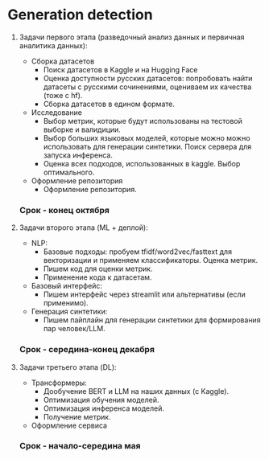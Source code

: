 # Generation detection

1. Задачи первого этапа (разведочный анализ данных и первичная аналитика данных):
    - Сборка датасетов
        - Поиск датасетов в Kaggle и на Hugging Face
        - Оценка доступности русских датасетов: попробовать найти датасеты с русскими сочинениями, оцениваем их качества (тоже с hf).
        - Сборка датасетов в едином формате.
    - Исследование
        - Выбор метрик, которые будут использованы на тестовой выборке и валидиции.
        - Выбор больших языковых моделей, которые можно можно использовать для генерации синтетики. Поиск сервера для запуска инференса.
        - Оценка всех подходов, использованных в kaggle. Выбор оптимального.
    - Оформление репозитория
        - Оформление репозитория.

    ### Срок - конец октября

2. Задачи второго этапа (ML + деплой):
    - NLP:
        - Базовые подходы: пробуем tfidf/word2vec/fasttext для векторизации и применяем классификаторы. Оценка метрик.
        - Пишем код для оценки метрик.
        - Применение кода к датасетам.
    - Базовый интерфейс:
        - Пишем интерфейс через streamlit или альтернативы (если применимо).
    - Генерация синтетики:
        - Пишем пайплайн для генерации синтетики для формирования пар человек/LLM.

    ### Срок - середина-конец декабря

3. Задачи третьего этапа (DL):
    - Трансформеры:
        - Дообучение BERT и LLM на наших данных (с Kaggle).
        - Оптимизация обучения моделей.
        - Оптимизация инференса моделей.
        - Получение метрик.
    - Оформление сервиса
    
    ### Срок - начало-середина мая
